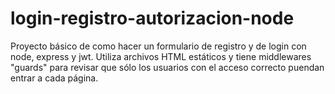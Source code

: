 # login-registro-autorizacion-node

Proyecto básico de como hacer un formulario de registro y de login con node, express y jwt. 
Utiliza archivos HTML estáticos y tiene middlewares "guards" para revisar que sólo los usuarios con el acceso correcto puendan entrar a cada página.
